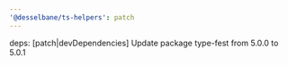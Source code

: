 ```yaml
---
'@desselbane/ts-helpers': patch
---
```


deps: [patch|devDependencies] Update package type-fest from 5.0.0 to 5.0.1
